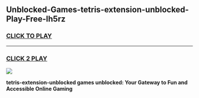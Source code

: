 
## Unblocked-Games-tetris-extension-unblocked-Play-Free-lh5rz
<h3>
<a href="https://premium76.site?title=tetris-extension-unblocked&ref=18A1">CLICK TO PLAY</a></h3>
<hr>

<h3>
<a href="https://premium76.site?title=tetris-extension-unblocked&ref=18A1">CLICK 2 PLAY</a>
  
</h3>

<a href="https://premium76.site?title=tetris-extension-unblocked&ref=18A1"><img src="https://clearcache.store/games.png"></a>


**tetris-extension-unblocked games unblocked: Your Gateway to Fun and Accessible Online Gaming**
